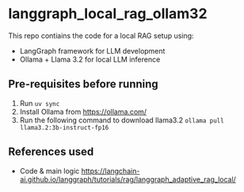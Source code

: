 # langgraph_local_rag_ollam32

This repo contiains the code for a local RAG setup using:
- LangGraph framework for LLM development
- Ollama + Llama 3.2 for local LLM inference

## Pre-requisites before running

1. Run `uv sync`
2. Install Ollama from https://ollama.com/
3. Run the following command to download llama3.2 `ollama pull llama3.2:3b-instruct-fp16`

## References used
- Code & main logic https://langchain-ai.github.io/langgraph/tutorials/rag/langgraph_adaptive_rag_local/